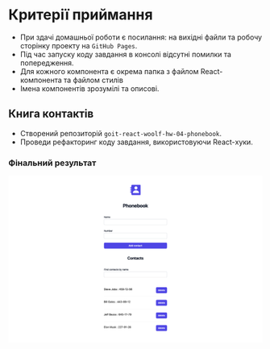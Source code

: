 # Критерії приймання

- При здачі домашньої роботи є посилання: на вихідні файли та робочу сторінку
  проекту на `GitHub Pages`.
- Під час запуску коду завдання в консолі відсутні помилки та попередження.
- Для кожного компонента є окрема папка з файлом React-компонента та файлом
  стилів
- Імена компонентів зрозумілі та описові.

## Книга контактів

- Створений репозиторій `goit-react-woolf-hw-04-phonebook`.
- Проведи рефакторинг коду завдання, використовуючи React-хуки.

### Фінальний результат

![screencapture](./assets/screencapture.png)
